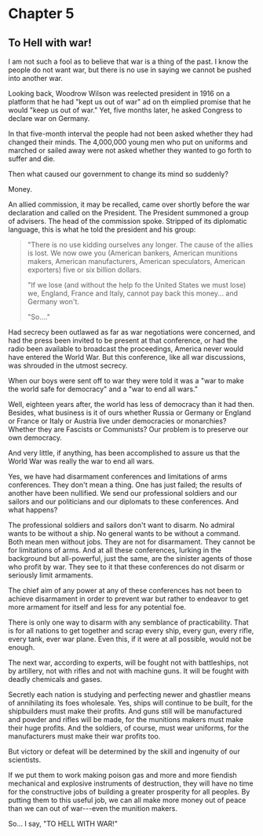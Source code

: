 # Chapter 5

## To Hell with war!

I am not such a fool as to believe that war is a thing of the past. I know the people do not want war, but there is no use in saying we cannot be pushed into another war.

Looking back, Woodrow Wilson was reelected president in 1916 on a platform that he had "kept us out of war" ad on th eimplied promise that he would "keep us out of war." Yet, five months later, he asked Congress to declare war on Germany.

In that five-month interval the people had not been asked whether they had changed their minds. The 4,000,000 young men who put on uniforms and marched or sailed away were not asked whether they wanted to go forth to suffer and die.

Then what caused our government to change its mind so suddenly?

Money.

An allied commission, it may be recalled, came over shortly before the war declaration and called on the President. The President summoned a group of advisers. The head of the commission spoke. Stripped of its diplomatic language, this is what he told the president and his group:

> "There is no use kidding ourselves any longer. The cause of the allies is lost. We now owe you (American bankers, American munitions makers, American manufacturers, American speculators, American exporters) five or six billion dollars.
>
> "If we lose (and without the help fo the United States we must lose) we, England, France and Italy, cannot pay back this money... and Germany won't.
>
> "So...."

Had secrecy been outlawed as far as war negotiations were concerned, and had the press been invited to be present at that conference, or had the radio been available to broadcast the proceedings, America never would have entered the World War. But this conference, like all war discussions, was shrouded in the utmost secrecy.

When our boys were sent off to war they were told it was a "war to make the world safe for democracy" and a "war to end all wars."

Well, eighteen years after, the world has less of democracy than it had then. Besides, what business is it of ours whether Russia or Germany or England or France or Italy or Austria live under democracies or monarchies? Whether they are Fascists or Communists? Our problem is to preserve our own democracy.

And very little, if anything, has been accomplished to assure us that the World War was really the war to end all wars.

Yes, we have had disarmament conferences and limitations of arms conferences. They don't mean a thing. One has just failed; the results of another have been nullified. We send our professional soldiers and our sailors and our politicians and our diplomats to these conferences. And what happens?

The professional soldiers and sailors don't want to disarm. No admiral wants to be without a ship. No general wants to be without a command. Both mean men without jobs. They are not for disarmament. They cannot be for limitations of arms. And at all these conferences, lurking in the background but all-powerful, just the same, are the sinister agents of those who profit by war. They see to it that these conferences do not disarm or seriously limit armaments.

The chief aim of any power at any of these conferences has not been to achieve disarmament in order to prevent war but rather to endeavor to get more armament for itself and less for any potential foe.

There is only one way to disarm with any semblance of practicability. That is for all nations to get together and scrap every ship, every gun, every rifle, every tank, ever war plane. Even this, if it were at all possible, would not be enough.

The next war, according to experts, will be fought not with battleships, not by artillery, not with rifles and not with machine guns. It will be fought with deadly chemicals and gases.

Secretly each nation is studying and perfecting newer and ghastlier means of annihilating its foes wholesale. Yes, ships will continue to be built, for the shipbuilders must make their profits. And guns still will be manufactured and powder and rifles will be made, for the munitions makers must make their huge profits. And the soldiers, of course, must wear uniforms, for the manufacturers must make their war profits too.

But victory or defeat will be determined by the skill and ingenuity of our scientists.

If we put them to work making poison gas and more and more fiendish mechanical and explosive instruments of destruction, they will have no time for the constructive jobs of building a greater prosperity for all peoples. By putting them to this useful job, we can all make more money out of peace than we can out of war---even the munition makers.

So... I say, "TO HELL WITH WAR!"
